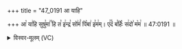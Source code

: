 +++
title = "47_0191 आ याहि"

+++
आ꣡ या꣢हि सुषु꣣मा꣢꣫ हि त꣣ इ꣢न्द्र꣣ सो꣢मं꣣ पि꣡बा꣢ इ꣣म꣢म्। ए꣢꣫दं ब꣣र्हिः꣡ स꣢दो꣣ म꣡म꣢ ॥ 47:0191 ॥

<details><summary>विस्वर-मूलम् (VC)</summary>

आ याहि सुषुमा हि त इन्द्र सोमं पिबा इमम् । एदं बर्हिः सदो मम ॥१९१॥
</details>